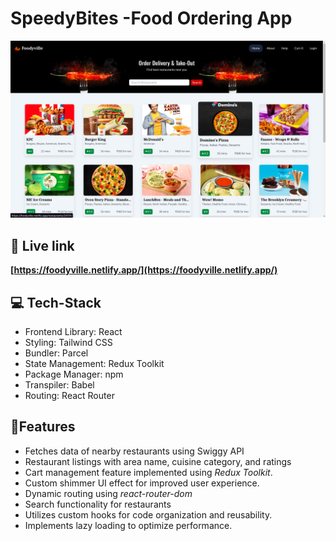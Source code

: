 # SpeedyBites -Food Ordering App  
![Home page](./imgs/Screenshot%20from%202023-07-08%2017-46-58.png)

## 🔗 Live link

**[https://foodyville.netlify.app/](https://foodyville.netlify.app/)**


## 💻 Tech-Stack 
- Frontend Library: React 
- Styling: Tailwind CSS 
- Bundler: Parcel 
- State Management: Redux Toolkit 
- Package Manager: npm 
- Transpiler: Babel 
- Routing: React Router 

## 📓Features 
- Fetches data of nearby restaurants using Swiggy API
- Restaurant listings with area name, cuisine category, and ratings
- Cart management feature implemented using *Redux Toolkit*.
- Custom shimmer UI effect for improved user experience.
- Dynamic routing using *react-router-dom*
- Search functionality for restaurants
- Utilizes custom hooks for code organization and reusability.
- Implements lazy loading to optimize performance.

